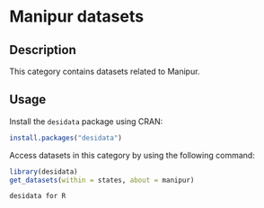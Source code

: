 
# Manipur datasets
## Description
This category contains datasets related to Manipur.
## Usage
Install the `desidata` package using CRAN:
```r
install.packages("desidata")
```
Access datasets in this category by using the following command:
```r
library(desidata)
get_datasets(within = states, about = manipur)
```
`desidata for R`
